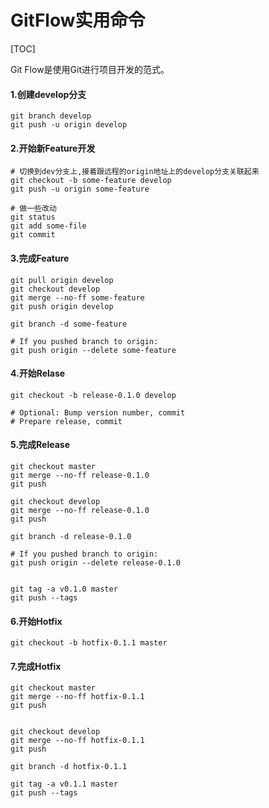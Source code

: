 # GitFlow实用命令

[TOC]

Git Flow是使用Git进行项目开发的范式。

#### 1.创建develop分支

```
git branch develop
git push -u origin develop    
```

#### 2.开始新Feature开发

```
# 切换到dev分支上,接着跟远程的origin地址上的develop分支关联起来
git checkout -b some-feature develop
git push -u origin some-feature    

# 做一些改动    
git status
git add some-file
git commit    
```

#### 3.完成Feature

```
git pull origin develop
git checkout develop
git merge --no-ff some-feature
git push origin develop

git branch -d some-feature

# If you pushed branch to origin:
git push origin --delete some-feature    
```

#### 4.开始Relase

```
git checkout -b release-0.1.0 develop

# Optional: Bump version number, commit
# Prepare release, commit
```

#### 5.完成Release

```
git checkout master
git merge --no-ff release-0.1.0
git push

git checkout develop
git merge --no-ff release-0.1.0
git push

git branch -d release-0.1.0

# If you pushed branch to origin:
git push origin --delete release-0.1.0   


git tag -a v0.1.0 master
git push --tags
```

#### 6.开始Hotfix

```
git checkout -b hotfix-0.1.1 master    
```

#### 7.完成Hotfix

```Git Flow代码示例
git checkout master
git merge --no-ff hotfix-0.1.1
git push


git checkout develop
git merge --no-ff hotfix-0.1.1
git push

git branch -d hotfix-0.1.1

git tag -a v0.1.1 master
git push --tags
```